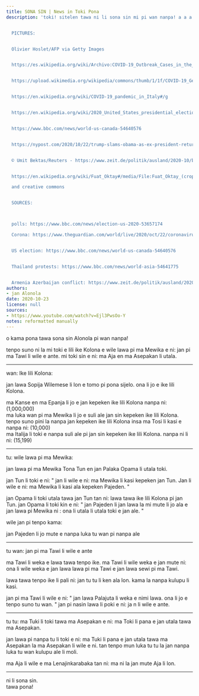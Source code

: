 ```yaml
---
title: SONA SIN | News in Toki Pona
description: 'toki! sitelen tawa ni li sona sin mi pi wan nanpa! a a a!


  PICTURES:


  Olivier Hoslet/AFP via Getty Images


  https://es.wikipedia.org/wiki/Archivo:COVID-19_Outbreak_Cases_in_the_United_States_(Density).svg


  https://upload.wikimedia.org/wikipedia/commons/thumb/1/1f/COVID-19_Germany_-_Cases_per_capita_%28last_14_days%29.svg/


  https://en.wikipedia.org/wiki/COVID-19_pandemic_in_Italy#/g


  https://en.wikipedia.org/wiki/2020_United_States_presidential_election


  https://www.bbc.com/news/world-us-canada-54640576


  https://nypost.com/2020/10/22/trump-slams-obama-as-ex-president-returns-to-2020-campaign-trail/


  © Umit Bektas/Reuters - https://www.zeit.de/politik/ausland/2020-10/bergkarabach-tuerkei-aserbaidschan-militaerhilfe-armenien?utm_referrer=https%3A%2F%2Fnews.google.com%2F


  https://en.wikipedia.org/wiki/Fuat_Oktay#/media/File:Fuat_Oktay_(cropped).jpg

  and creative commons


  SOURCES:



  polls: https://www.bbc.com/news/election-us-2020-53657174

  Corona: https://www.theguardian.com/world/live/2020/oct/22/coronavirus-live-news-france-nears-1m-cases-as-four-us-states-see-record-one-day-deaths


  US election: https://www.bbc.com/news/world-us-canada-54640576


  Thailand protests: https://www.bbc.com/news/world-asia-54641775


  Armenia Azerbaijan conflict: https://www.zeit.de/politik/ausland/2020-10/bergkarabach-tuerkei-aserbaidschan-militaerhilfe-armenien?utm_referrer=https%3A%2F%2Fnews.google.com%2F'
authors:
- jan Alonola
date: 2020-10-23
license: null
sources:
- https://www.youtube.com/watch?v=Ejl3PwsOo-Y
notes: reformatted manually
---
```


o kama pona tawa sona sin Alonola pi wan nanpa!

tenpo suno ni la mi toki e lili ike Kolona e wile lawa pi ma Mewika e ni: jan pi ma Tawi li wile e ante. mi toki sin e ni: ma Aja en ma Asepakan li utala.

---

<!-- https://www.theguardian.com/world/live/2020/oct/22/coronavirus-live-news-france-nears-1m-cases-as-four-us-states-see-record-one-day-deaths -->

wan: Ike lili Kolona:

jan lawa Sopija Wilemese li lon e tomo pi pona sijelo. ona li jo e ike lili Kolona.

ma Kanse en ma Epanja li jo e jan kepeken ike lili Kolona nanpa ni: (1,000,000)  
ma luka wan pi ma Mewika li jo e suli ale jan sin kepeken ike lili Kolona.  
tenpo suno pini la nanpa jan kepeken ike lili Kolona insa ma Tosi li kasi e nanpa ni: (10,000)  
ma Italija li toki e nanpa suli ale pi jan sin kepeken ike lili Kolona. nanpa ni li ni: (15,199)

---

<!-- https://www.bbc.com/news/world-us-canada-54640576 -->

tu: wile lawa pi ma Mewika:

jan lawa pi ma Mewika Tona Tun en jan Palaka Opama li utala toki.

jan Tun li toki e ni: " jan li wile e ni: ma Mewika li kasi kepeken jan Tun. Jan li wile e ni: ma Mewika li kasi ala kepeken Pajeden. "

jan Opama li toki utala tawa jan Tun tan ni: lawa tawa ike lili Kolona pi jan Tun. jan Opama li toki kin e ni: "  jan Pajeden li jan lawa la mi mute li jo ala e jan lawa pi Mewika ni <!-- [Tun/Trump] --> : ona li utala li utala toki e jan ale. "

<!-- https://www.bbc.com/news/world-asia-54641775 -->

wile jan pi tenpo kama:

jan Pajeden li jo mute e nanpa luka tu wan pi nanpa ale <!-- (=\>; 8 pi 100 =\> 8%) -->

---

<!-- https://www.bbc.com/news/world-asia-54641775 -->

tu wan: jan pi ma Tawi li wile e ante

ma Tawi li weka e lawa tawa tenpo ike. ma Tawi li wile weka e jan mute ni: ona li wile weka e jan lawa lawa pi ma Tawi e jan lawa sewi pi ma  Tawi.

lawa tawa tenpo ike li pali ni: jan tu tu li ken ala lon. kama la nanpa kulupu li kasi.

jan pi ma Tawi li wile e ni: " jan lawa Palajuta li weka e nimi lawa. ona li jo e tenpo suno tu wan.  " jan pi nasin lawa li poki e ni: ja n li wile e ante.

---

<!-- https://www.zeit.de/politik/ausland/2020-10/bergkarabach-tuerkei-aserbaidschan-militaerhilfe-armenien?utm_referrer=https%3A%2F%2Fnews.google.com%2F -->

tu tu: ma Tuki li toki tawa ma Asepakan e ni: ma Toki li pana e jan utala tawa ma Asepakan.

jan lawa pi nanpa tu li toki e ni: ma Tuki li pana e jan utala tawa ma Asepakan la ma Asepakan li wile e ni. tan tenpo mun luka tu tu <!-- [September] --> la jan nanpa luka tu wan kulupu ale <!-- [(5+2+1) times 100 =\> 800] --> li moli.

ma Aja li wile e ma Lenajinkarabaka tan ni: ma ni la jan mute Aja li lon.

---

ni li sona sin.  
tawa pona!
